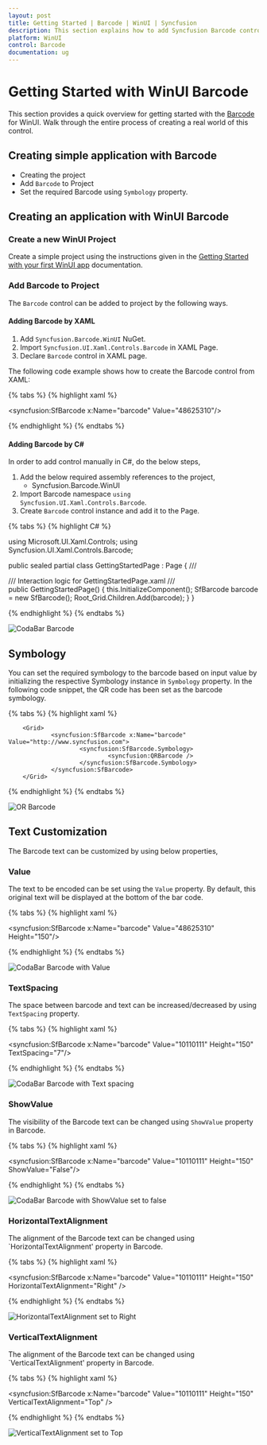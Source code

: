 ```yaml
---
layout: post
title: Getting Started | Barcode | WinUI | Syncfusion
description: This section explains how to add Syncfusion Barcode control and how it can be customized in WinUI platform.
platform: WinUI
control: Barcode
documentation: ug
---
```


# Getting Started with WinUI Barcode

This section provides a quick overview for getting started with the [Barcode](https://help.syncfusion.com/cr/winui/Syncfusion.UI.Xaml.Controls.Barcode.SfBarcode.html) for WinUI. Walk through the entire process of creating a real world of this control.

## Creating simple application with Barcode

* Creating the project
* Add `Barcode` to Project
* Set the required Barcode using `Symbology` property.

## Creating an application with WinUI Barcode

### Create a new WinUI Project

Create a simple project using the instructions given in the [Getting Started with your first WinUI app](https://docs.microsoft.com/en-us/windows/apps/winui/winui3/get-started-winui3-for-uwp) documentation.

### Add Barcode to Project

The `Barcode` control can be added to project by the following ways.

#### Adding Barcode by XAML

1. Add `Syncfusion.Barcode.WinUI` NuGet.
2. Import `Syncfusion.UI.Xaml.Controls.Barcode` in XAML Page.
3. Declare `Barcode` control in XAML page.

The following code example shows how to create the Barcode control from XAML:

{% tabs %}
{% highlight xaml %}

<Page x:Class="syncfusion.barcodedemos.winui.GettingStartedPage "
                xmlns="http://schemas.microsoft.com/winfx/2006/xaml/presentation"
                xmlns:x="http://schemas.microsoft.com/winfx/2006/xaml"
                xmlns:d="http://schemas.microsoft.com/expression/blend/2008"
                xmlns:mc="http://schemas.openxmlformats.org/markup-compatibility/2006"
                xmlns:syncfusion="using:Syncfusion.UI.Xaml.Controls.Barcode"
                xmlns:local="using:syncfusion.barcodedemos.winui"
                Background="{ThemeResource ApplicationPageBackgroundThemeBrush}"
                NavigationCacheMode="Disabled">
                <Grid>
                        <syncfusion:SfBarcode x:Name="barcode" Value="48625310"/>
                </Grid>

</Page>

{% endhighlight %}
{% endtabs %} 

#### Adding Barcode by C#

In order to add control manually in C#, do the below steps,

1. Add the below required assembly references to the project,
    * Syncfusion.Barcode.WinUI
2. Import Barcode namespace `using Syncfusion.UI.Xaml.Controls.Barcode`.
3. Create `Barcode` control instance and add it to the Page.

{% tabs %} 
{% highlight C# %} 

using Microsoft.UI.Xaml.Controls;
using Syncfusion.UI.Xaml.Controls.Barcode;

public sealed partial class GettingStartedPage : Page
{
    /// <summary>
    /// Interaction logic for GettingStartedPage.xaml
    /// </summary>
    public GettingStartedPage()
    {
        this.InitializeComponent();
        SfBarcode barcode = new SfBarcode();
        Root_Grid.Children.Add(barcode);
    }
}

{% endhighlight %}
{% endtabs %} 

![CodaBar Barcode](Getting_Started_Images/CodaBar.png)

## Symbology

You can set the required symbology to the barcode based on input value by initializing the respective Symbology instance in `Symbology` property. In the following code snippet, the QR code has been set as the barcode symbology.

{% tabs %}
{% highlight xaml %}

<Page xmlns:syncfusion="using:Syncfusion.UI.Xaml.Controls.Barcode">

        <Grid>
                <syncfusion:SfBarcode x:Name="barcode" Value="http://www.syncfusion.com">
                        <syncfusion:SfBarcode.Symbology>
                                <syncfusion:QRBarcode />
                        </syncfusion:SfBarcode.Symbology>
                </syncfusion:SfBarcode>
        </Grid>

</Page>

{% endhighlight %}
{% endtabs %}

![OR Barcode](Getting_Started_Images/QRBarcode.png)

## Text Customization

The Barcode text can be customized by using below properties,

### Value

The text to be encoded can be set using the `Value` property. By default, this original text will be displayed at the bottom of the bar code. 

{% tabs %}
{% highlight xaml %}

<syncfusion:SfBarcode x:Name="barcode" Value="48625310" Height="150"/>
               
{% endhighlight %}
{% endtabs %}

![CodaBar Barcode with Value](Getting_Started_Images/CodaBar.png)

### TextSpacing

The space between barcode and text can be increased/decreased by using `TextSpacing` property. 

{% tabs %}
{% highlight xaml %}

<syncfusion:SfBarcode x:Name="barcode" Value="10110111" Height="150" TextSpacing="7"/>

{% endhighlight %}
{% endtabs %}

![CodaBar Barcode with Text spacing](Getting_Started_Images/textspacing.png)

### ShowValue

The visibility of the Barcode text can be changed using `ShowValue` property in Barcode. 

{% tabs %}
{% highlight xaml %}

<syncfusion:SfBarcode x:Name="barcode" Value="10110111" Height="150" ShowValue="False"/>

{% endhighlight %}
{% endtabs %}

![CodaBar Barcode with ShowValue set to false](Getting_Started_Images/showvalue.png)

### HorizontalTextAlignment

The alignment of the Barcode text can be changed using `HorizontalTextAlignment' property in Barcode.

{% tabs %}
{% highlight xaml %}

<syncfusion:SfBarcode x:Name="barcode" Value="10110111" Height="150" HorizontalTextAlignment="Right" />

{% endhighlight %}
{% endtabs %}

![HorizontalTextAlignment set to Right](Getting_Started_Images/HorizontalTextAlignment.png)

### VerticalTextAlignment

The alignment of the Barcode text can be changed using `VerticalTextAlignment' property in Barcode.

{% tabs %}
{% highlight xaml %}

<syncfusion:SfBarcode x:Name="barcode" Value="10110111" Height="150" VerticalTextAlignment="Top" />

{% endhighlight %}
{% endtabs %}

![VerticalTextAlignment set to Top](Getting_Started_Images/VerticalTextAlignment.png)
